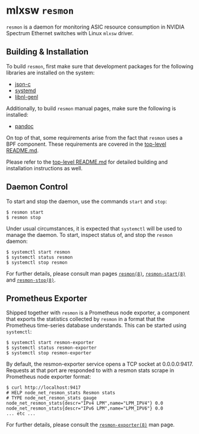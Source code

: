# mlxsw `resmon`

`resmon` is a daemon for monitoring ASIC resource consumption in NVIDIA Spectrum
Ethernet switches with Linux `mlxsw` driver.

## Building & Installation

To build `resmon`, first make sure that development packages for the following
libraries are installed on the system:

- [json-c](https://github.com/json-c/json-c)
- [systemd](https://systemd.io/)
- [libnl-genl](http://www.infradead.org/~tgr/libnl/)

Additionally, to build `resmon` manual pages, make sure the following is
installed:

- [pandoc](https://pandoc.org/)

On top of that, some requirements arise from the fact that `resmon` uses a BPF
component. These requirements are covered in the [top-level
README.md](../README.md).

Please refer to the [top-level README.md](../README.md) for detailed building and installation instructions as well.

## Daemon Control

To start and stop the daemon, use the commands `start` and `stop`:

```shell
$ resmon start
$ resmon stop
```

Under usual circumstances, it is expected that `systemctl` will be used to
manage the daemon. To start, inspect status of, and stop the `resmon` daemon:

```shell
$ systemctl start resmon
$ systemctl status resmon
$ systemctl stop resmon
```

For further details, please consult man pages [`resmon(8)`](resmon.8.md),
[`resmon-start(8)`](resmon-start.8.md) and
[`resmon-stop(8)`](resmon-stop.8.md).

## Prometheus Exporter

Shipped together with `resmon` is a Prometheus node exporter, a component that
exports the statistics collected by `resmon` in a format that the Prometheus
time-series database understands. This can be started using `systemctl`:

```shell
$ systemctl start resmon-exporter
$ systemctl status resmon-exporter
$ systemctl stop resmon-exporter
```

By default, the resmon-exporter service opens a TCP socket at 0.0.0.0:9417.
Requests at that port are responded to with a resmon stats scrape in
Prometheus node exporter format:

```shell
$ curl http://localhost:9417
# HELP node_net_resmon_stats Resmon stats
# TYPE node_net_resmon_stats gauge
node_net_resmon_stats{descr="IPv4 LPM",name="LPM_IPV4"} 0.0
node_net_resmon_stats{descr="IPv6 LPM",name="LPM_IPV6"} 0.0
... etc ...
```

For further details, please consult the
[`resmon-exporter(8)`](resmon-exporter.8.md) man page.
